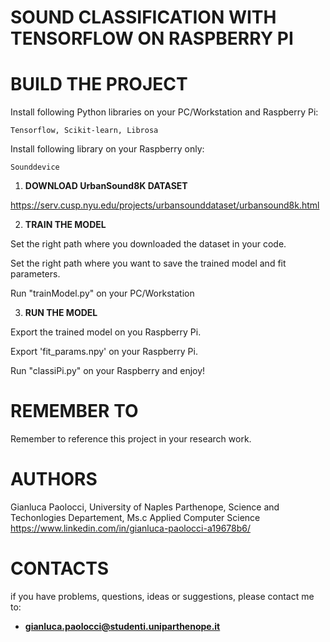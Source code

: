 # SOUND CLASSIFICATION WITH TENSORFLOW ON RASPBERRY PI

#  BUILD THE PROJECT

  Install following Python libraries on your PC/Workstation and Raspberry Pi:
  
    Tensorflow, Scikit-learn, Librosa
  
  Install following library on your Raspberry only:
  
    Sounddevice

1. **DOWNLOAD UrbanSound8K DATASET**

  https://serv.cusp.nyu.edu/projects/urbansounddataset/urbansound8k.html

2. **TRAIN THE MODEL**

  Set the right path where you downloaded the dataset in your code.

  Set the right path where you want to save the trained model and fit parameters.

  Run "trainModel.py" on your PC/Workstation

3. **RUN THE MODEL**

  Export the trained model on you Raspberry Pi.
  
  Export 'fit_params.npy' on your Raspberry Pi.

  Run "classiPi.py" on your Raspberry and enjoy!

# REMEMBER TO

  Remember to reference this project in your research work.

# AUTHORS
 
  Gianluca Paolocci, University of Naples Parthenope, Science and Techonlogies Departement, Ms.c Applied Computer Science
  https://www.linkedin.com/in/gianluca-paolocci-a19678b6/
  
# CONTACTS

  if you have problems, questions, ideas or suggestions, please contact me to:
  - **gianluca.paolocci@studenti.uniparthenope.it**
  
 
  

 
